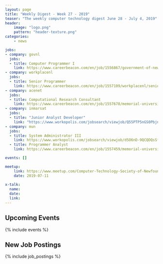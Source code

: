 ```yaml
---
layout: page
title: "Weekly Digest - Week 27 - 2019"
teaser: "The weekly computer technology digest June 28 - July 4, 2019"
header:            
    image: "logo.png"
    pattern: "header-texture.png"
categories:
    - news

jobs:
- company: govnl
  jobs:
  - title: Computer Programmer I
    link: https://www.careerbeacon.com/en/job/1556867/government-of-newfoundland-and-labrador/computer-programmer-i/st-john-s
- company: workplacenl
  jobs:
  - title: Senior Programmer
    link: https://www.careerbeacon.com/en/job/1557109/workplacenl/senior-programmer/st-john-s
- company: acenet
  jobs:
  - title: Computational Research Consultant
    link: https://www.careerbeacon.com/en/job/1557678/memorial-university-of-newfoundland/computational-research-consultant/st-john-s
- company: inmarsat
  jobs:
  - title: "Junior Analyst Developer"
    link: "https://www.workopolis.com/jobsearch/viewjob/Q55PTP5nGS0PbjnGaU-RP9EQPM4tVhBix_QnROR5YBk3LwS-p0WMrQ"
- company: mun
  jobs:
  - title: System Administrator III
    link: https://www.workopolis.com/jobsearch/viewjob/d5O6nD-9QCQDQsSf4B9GjJ-CqXXTLFZIrq-63-aBknDNXj8vvOC5xw
  - title: Programmer Analyst
    link: https://www.careerbeacon.com/en/job/1557459/memorial-university-of-newfoundland/programmer-analyst/st-john-s

events: []

meetup:
    link: https://www.meetup.com/Computer-Technology-Society-of-Newfoundland-and-Labrador/events/rpdzmpyzkbpb/
    date: 2019-07-11
  
x-talk:
  name:
  date: 
  link: 
---
```


## Upcoming Events
{% include events %}

## New Job Postings
{% include job_postings %}
